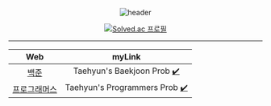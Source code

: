 <div align=center>

![header](https://capsule-render.vercel.app/api?type=waving&color=auto&height=150&section=header&text=ALGORITHM%20🌱&fontSize=40&fontColor=392f31)  

[![Solved.ac 프로필](http://mazassumnida.wtf/api/v2/generate_badge?boj=rlaxogus505)](https://solved.ac/rlaxogus505/)

<hr>

| Web | myLink                          |
| :--: | :--------------------------: |
| [백준](https://www.acmicpc.net/) | Taehyun's Baekjoon Prob [✔️](./Baekjoon) |
| [프로그래머스](https://programmers.co.kr/) | Taehyun's Programmers Prob [✔️](./Programmers) |
  
</div>